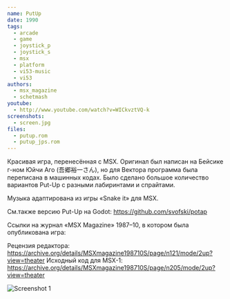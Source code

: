 ```yaml
---
name: PutUp
date: 1990
tags:
  - arcade
  - game
  - joystick_p
  - joystick_s
  - msx
  - platform
  - vi53-music
  - vi53
authors:
  - msx_magazine
  - schetmash
youtube:
  - http://www.youtube.com/watch?v=WICkvztVQ-k
screenshots:
  - screen.jpg
files:
  - putup.rom
  - putup_jps.rom
---
```


Красивая игра, перенесённая с MSX. Оригинал был написан на Бейсике г-ном Юйчи Аго (吾郷裕一さん),
но для Вектора программа была переписана в машинных кодах.
Было сделано большое количество вариантов Put-Up с разными лабиринтами и спрайтами.


Музыка адаптирована из игры «Snake it» для MSX.

См.также версию Put-Up на Godot: https://github.com/svofski/potap

Ссылки на журнал «MSX Magazine» 1987–10, в котором была опубликована игра:

Рецензия редактора: https://archive.org/details/MSXmagazine198710S/page/n121/mode/2up?view=theater
Исходный код для MSX-1: https://archive.org/details/MSXmagazine198710S/page/n205/mode/2up?view=theater

![Screenshot 1](screen.png)
